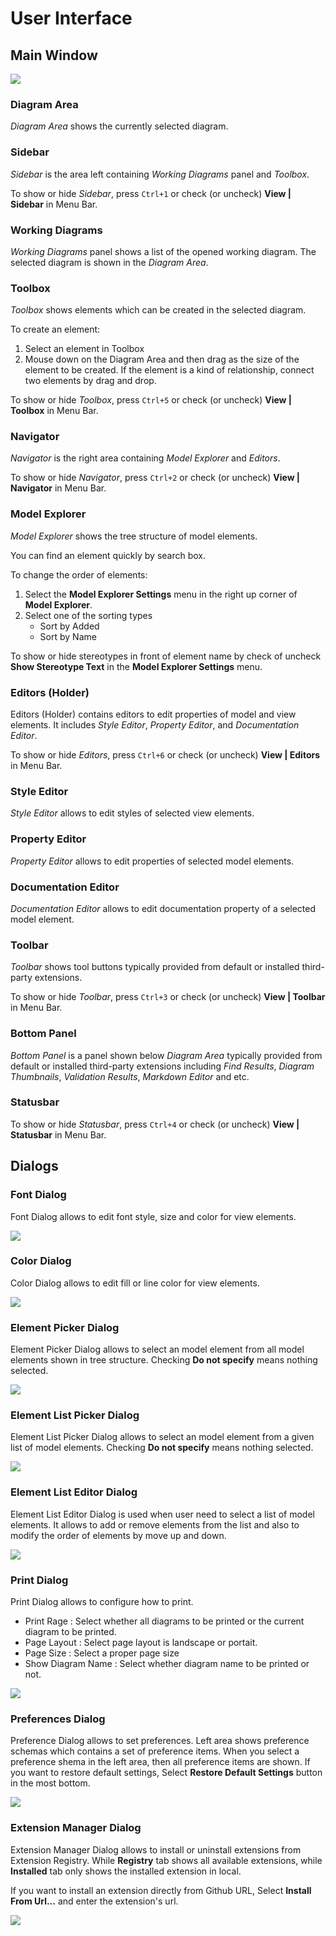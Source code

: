 User Interface
==============

<!-- toc -->

## Main Window

![](/assets/user-interface.png)

### Diagram Area

*Diagram Area* shows the currently selected diagram.

### Sidebar

*Sidebar* is the area left containing *Working Diagrams* panel and *Toolbox*.

To show or hide *Sidebar*, press `Ctrl+1` or check (or uncheck) **View | Sidebar** in Menu Bar.

### Working Diagrams

*Working Diagrams* panel shows a list of the opened working diagram. The selected diagram is shown in the *Diagram Area*.

### Toolbox

*Toolbox* shows elements which can be created in the selected diagram.

To create an element:
1. Select an element in Toolbox
2. Mouse down on the Diagram Area and then drag as the size of the element to be created. If the element is a kind of relationship, connect two elements by drag and drop.

To show or hide *Toolbox*, press `Ctrl+5` or check (or uncheck) **View | Toolbox** in Menu Bar.

### Navigator

*Navigator* is the right area containing *Model Explorer* and *Editors*.

To show or hide *Navigator*, press `Ctrl+2` or check (or uncheck) **View | Navigator** in Menu Bar.

### Model Explorer

*Model Explorer* shows the tree structure of model elements.

You can find an element quickly by search box.

To change the order of elements:
1. Select the **Model Explorer Settings** menu in the right up corner of **Model Explorer**.
2. Select one of the sorting types
   - Sort by Added
   - Sort by Name

To show or hide stereotypes in front of element name by check of uncheck **Show Stereotype Text** in the **Model Explorer Settings** menu.

### Editors (Holder)

Editors (Holder) contains editors to edit properties of model and view elements. It includes *Style Editor*, *Property Editor*, and *Documentation Editor*.

To show or hide *Editors*, press `Ctrl+6` or check (or uncheck) **View | Editors** in Menu Bar.

### Style Editor

*Style Editor* allows to edit styles of selected view elements.


### Property Editor

*Property Editor* allows to edit properties of selected model elements.

### Documentation Editor

*Documentation Editor* allows to edit documentation property of a selected model element.

### Toolbar

*Toolbar* shows tool buttons typically provided from default or installed third-party extensions.

To show or hide *Toolbar*, press `Ctrl+3` or check (or uncheck) **View | Toolbar** in Menu Bar.

### Bottom Panel

*Bottom Panel* is a panel shown below *Diagram Area* typically provided from default or installed third-party extensions including *Find Results*, *Diagram Thumbnails*, *Validation Results*, *Markdown Editor* and etc.

### Statusbar

To show or hide *Statusbar*, press `Ctrl+4` or check (or uncheck) **View | Statusbar** in Menu Bar.


## Dialogs

### Font Dialog

Font Dialog allows to edit font style, size and color for view elements.

![](/assets/font-dialog.png)

### Color Dialog

Color Dialog allows to edit fill or line color for view elements.

![](/assets/color-dialog.png)

### Element Picker Dialog

Element Picker Dialog allows to select an model element from all model elements shown in tree structure. Checking **Do not specify** means nothing selected.

![](/assets/element-picker-dialog.png)

### Element List Picker Dialog

Element List Picker Dialog allows to select an model element from a given list of model elements. Checking **Do not specify** means nothing selected.

![](/assets/element-list-picker-dialog.png)

### Element List Editor Dialog

Element List Editor Dialog is used when user need to select a list of model elements. It allows to add or remove elements from the list and also to modify the order of elements by move up and down.

![](/assets/element-list-editor-dialog.png)

### Print Dialog

Print Dialog allows to configure how to print.

* Print Rage : Select whether all diagrams to be printed or the current diagram to be printed.
* Page Layout : Select page layout is landscape or portait.
* Page Size : Select a proper page size 
* Show Diagram Name : Select whether diagram name to be printed or not.

![](/assets/print-dialog.png)

### Preferences Dialog

Preference Dialog allows to set preferences. Left area shows preference schemas which contains a set of preference items. When you select a preference shema in the left area, then all preference items are shown. If you want to restore default settings, Select **Restore Default Settings** button in the most bottom.

![](/assets/preferences-dialog.png)

### Extension Manager Dialog

Extension Manager Dialog allows to install or uninstall extensions from Extension Registry. While **Registry** tab shows all available extensions, while **Installed** tab only shows the installed extension in local.

If you want to install an extension directly from Github URL, Select **Install From Url...** and enter the extension's url.

![](/assets/extension-manager-dialog.png)
